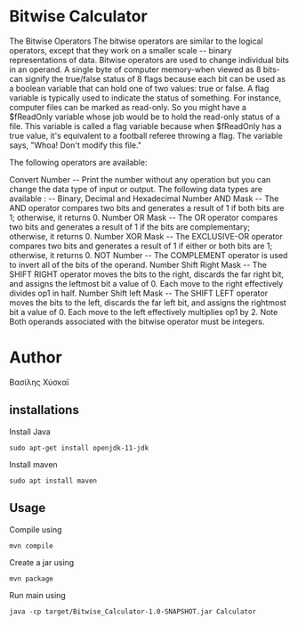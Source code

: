 
# Bitwise Calculator

The Bitwise Operators
The bitwise operators are similar to the logical operators, except that they work on a smaller scale -- binary representations of data. Bitwise operators are used to change individual bits in an operand. A single byte of computer memory-when viewed as 8 bits-can signify the true/false status of 8 flags because each bit can be used as a boolean variable that can hold one of two values: true or false. A flag variable is typically used to indicate the status of something. For instance, computer files can be marked as read-only. So you might have a $fReadOnly variable whose job would be to hold the read-only status of a file. This variable is called a flag variable because when $fReadOnly has a true value, it's equivalent to a football referee throwing a flag. The variable says, "Whoa! Don't modify this file."

The following operators are available:

Convert Number -- Print the number without any operation but you can change the data type of input or output. The following data types are available : 
    -- Binary, Decimal and Hexadecimal
Number AND Mask -- The AND operator compares two bits and generates a result of 1 if both bits are 1; otherwise, it returns 0.
Number OR Mask -- The OR operator compares two bits and generates a result of 1 if the bits are complementary; otherwise, it returns 0.
Number XOR Mask -- The EXCLUSIVE-OR operator compares two bits and generates a result of 1 if either or both bits are 1; otherwise, it returns 0.
NOT Number -- The COMPLEMENT operator is used to invert all of the bits of the operand.
Number Shift Right Mask -- The SHIFT RIGHT operator moves the bits to the right, discards the far right bit, and assigns the leftmost bit a value of 0. Each move to the right effectively divides op1 in half.
Number Shift left Mask -- The SHIFT LEFT operator moves the bits to the left, discards the far left bit, and assigns the rightmost bit a value of 0. Each move to the left effectively multiplies op1 by 2.
Note Both operands associated with the bitwise operator must be integers.

# Author

Βασίλης Χύσκαϊ

## installations

Install Java

```
sudo apt-get install openjdk-11-jdk
```

Install maven

```
sudo apt install maven
```

## Usage

Compile using 

```
mvn compile
```

Create a jar using 

```
mvn package
```

Run main using 

```
java -cp target/Bitwise_Calculator-1.0-SNAPSHOT.jar Calculator
```

